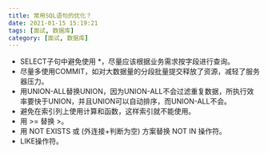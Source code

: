 ```yaml
---
title: 常用SQL语句的优化？
date: 2021-01-15 15:19:21
tags: [面试, 数据库]
category: [面试, 数据库]
---
```


* SELECT子句中避免使用 *，尽量应该根据业务需求按字段进行查询。
* 尽量多使用COMMIT，如对大数据量的分段批量提交释放了资源，减轻了服务器压力。
* 用UNION-ALL替换UNION，因为UNION-ALL不会过滤重复数据，所执行效率要快于UNION，并且UNION可以自动排序，而UNION-ALL不会。
* 避免在索引列上使用计算和函数，这样索引就不能使用。
* 用 >= 替换 >。
* 用 NOT EXISTS 或 (外连接+判断为空) 方案替换 NOT IN 操作符。
* LIKE操作符。
